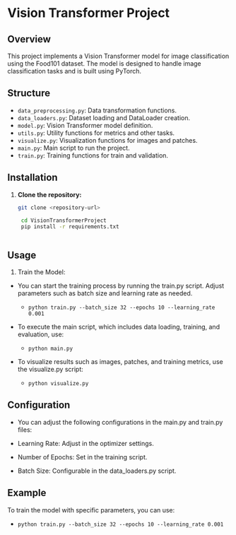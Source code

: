 # Vision Transformer Project

## Overview
This project implements a Vision Transformer model for image classification using the Food101 dataset. The model is designed to handle image classification tasks and is built using PyTorch.

## Structure
- `data_preprocessing.py`: Data transformation functions.
- `data_loaders.py`: Dataset loading and DataLoader creation.
- `model.py`: Vision Transformer model definition.
- `utils.py`: Utility functions for metrics and other tasks.
- `visualize.py`: Visualization functions for images and patches.
- `main.py`: Main script to run the project.
- `train.py`: Training functions for train and validation.

## Installation

1. **Clone the repository:**
   ```bash
   git clone <repository-url>

    cd VisionTransformerProject
    pip install -r requirements.txt



## Usage
1. Train the Model:

- You can start the training process by running the train.py script. Adjust parameters such as batch size and learning rate as needed.
    - `python train.py --batch_size 32 --epochs 10 --learning_rate 0.001`

- To execute the main script, which includes data loading, training, and evaluation, use:
    - `python main.py`

- To visualize results such as images, patches, and training metrics, use the visualize.py script:
    - `python visualize.py`

## Configuration
- You can adjust the following configurations in the main.py and train.py files:

- Learning Rate: Adjust in the optimizer settings.
- Number of Epochs: Set in the training script.
- Batch Size: Configurable in the data_loaders.py script.


## Example
To train the model with specific parameters, you can use:
- `python train.py --batch_size 32 --epochs 10 --learning_rate 0.001`
